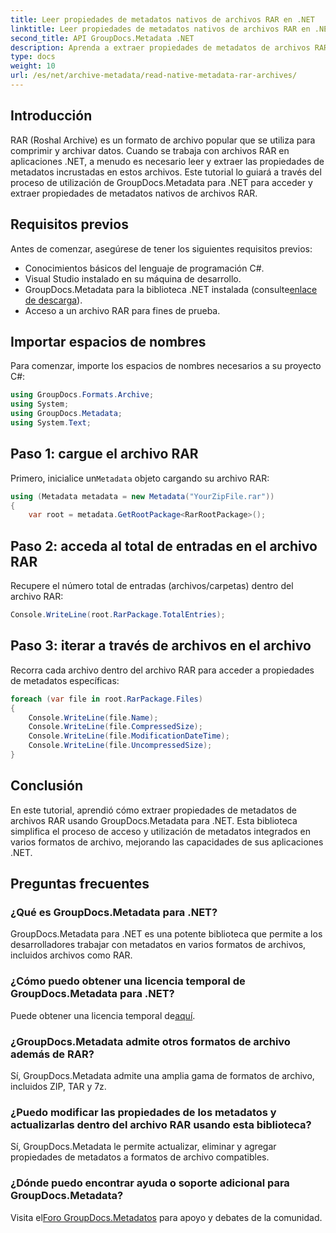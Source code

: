 ```yaml
---
title: Leer propiedades de metadatos nativos de archivos RAR en .NET
linktitle: Leer propiedades de metadatos nativos de archivos RAR en .NET
second_title: API GroupDocs.Metadata .NET
description: Aprenda a extraer propiedades de metadatos de archivos RAR usando GroupDocs.Metadata para .NET en C#. Explore los detalles del archivo sin esfuerzo.
type: docs
weight: 10
url: /es/net/archive-metadata/read-native-metadata-rar-archives/
---
```

## Introducción
RAR (Roshal Archive) es un formato de archivo popular que se utiliza para comprimir y archivar datos. Cuando se trabaja con archivos RAR en aplicaciones .NET, a menudo es necesario leer y extraer las propiedades de metadatos incrustadas en estos archivos. Este tutorial lo guiará a través del proceso de utilización de GroupDocs.Metadata para .NET para acceder y extraer propiedades de metadatos nativos de archivos RAR.
## Requisitos previos

Antes de comenzar, asegúrese de tener los siguientes requisitos previos:
- Conocimientos básicos del lenguaje de programación C#.
- Visual Studio instalado en su máquina de desarrollo.
-  GroupDocs.Metadata para la biblioteca .NET instalada (consulte[enlace de descarga](https://releases.groupdocs.com/metadata/net/)).
- Acceso a un archivo RAR para fines de prueba.

## Importar espacios de nombres
Para comenzar, importe los espacios de nombres necesarios a su proyecto C#:
```csharp
using GroupDocs.Formats.Archive;
using System;
using GroupDocs.Metadata;
using System.Text;
```

## Paso 1: cargue el archivo RAR
 Primero, inicialice un`Metadata` objeto cargando su archivo RAR:
```csharp
using (Metadata metadata = new Metadata("YourZipFile.rar"))
{
    var root = metadata.GetRootPackage<RarRootPackage>();
```
## Paso 2: acceda al total de entradas en el archivo RAR
Recupere el número total de entradas (archivos/carpetas) dentro del archivo RAR:
```csharp
Console.WriteLine(root.RarPackage.TotalEntries);
```
## Paso 3: iterar a través de archivos en el archivo
Recorra cada archivo dentro del archivo RAR para acceder a propiedades de metadatos específicas:
```csharp
foreach (var file in root.RarPackage.Files)
{
    Console.WriteLine(file.Name);
    Console.WriteLine(file.CompressedSize);
    Console.WriteLine(file.ModificationDateTime);
    Console.WriteLine(file.UncompressedSize);
}
```

## Conclusión
En este tutorial, aprendió cómo extraer propiedades de metadatos de archivos RAR usando GroupDocs.Metadata para .NET. Esta biblioteca simplifica el proceso de acceso y utilización de metadatos integrados en varios formatos de archivo, mejorando las capacidades de sus aplicaciones .NET.

## Preguntas frecuentes
### ¿Qué es GroupDocs.Metadata para .NET?
GroupDocs.Metadata para .NET es una potente biblioteca que permite a los desarrolladores trabajar con metadatos en varios formatos de archivos, incluidos archivos como RAR.
### ¿Cómo puedo obtener una licencia temporal de GroupDocs.Metadata para .NET?
 Puede obtener una licencia temporal de[aquí](https://purchase.groupdocs.com/temporary-license/).
### ¿GroupDocs.Metadata admite otros formatos de archivo además de RAR?
Sí, GroupDocs.Metadata admite una amplia gama de formatos de archivo, incluidos ZIP, TAR y 7z.
### ¿Puedo modificar las propiedades de los metadatos y actualizarlas dentro del archivo RAR usando esta biblioteca?
Sí, GroupDocs.Metadata le permite actualizar, eliminar y agregar propiedades de metadatos a formatos de archivo compatibles.
### ¿Dónde puedo encontrar ayuda o soporte adicional para GroupDocs.Metadata?
 Visita el[Foro GroupDocs.Metadatos](https://forum.groupdocs.com/c/metadata/14) para apoyo y debates de la comunidad.